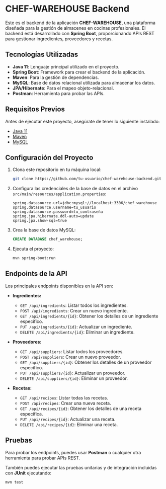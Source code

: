 # CHEF-WAREHOUSE Backend

Este es el backend de la aplicación **CHEF-WAREHOUSE**, una plataforma diseñada para la gestión de almacenes en cocinas profesionales. El backend está desarrollado con **Spring Boot**, proporcionando APIs REST para gestionar ingredientes, proveedores y recetas.

## Tecnologías Utilizadas

- **Java 11**: Lenguaje principal utilizado en el proyecto.
- **Spring Boot**: Framework para crear el backend de la aplicación.
- **Maven**: Para la gestión de dependencias.
- **MySQL**: Base de datos relacional utilizada para almacenar los datos.
- **JPA/Hibernate**: Para el mapeo objeto-relacional.
- **Postman**: Herramienta para probar las APIs.

## Requisitos Previos

Antes de ejecutar este proyecto, asegúrate de tener lo siguiente instalado:

- [Java 11](https://www.oracle.com/java/technologies/javase-jdk11-downloads.html)
- [Maven](https://maven.apache.org/install.html)
- [MySQL](https://dev.mysql.com/downloads/installer/)

## Configuración del Proyecto

1. Clona este repositorio en tu máquina local:

    ```bash
    git clone https://github.com/tu-usuario/chef-warehouse-backend.git
    ```

2. Configura las credenciales de la base de datos en el archivo `src/main/resources/application.properties`:

    ```properties
    spring.datasource.url=jdbc:mysql://localhost:3306/chef_warehouse
    spring.datasource.username=tu_usuario
    spring.datasource.password=tu_contraseña
    spring.jpa.hibernate.ddl-auto=update
    spring.jpa.show-sql=true
    ```

3. Crea la base de datos MySQL:

    ```sql
    CREATE DATABASE chef_warehouse;
    ```

4. Ejecuta el proyecto:

    ```bash
    mvn spring-boot:run
    ```

## Endpoints de la API

Los principales endpoints disponibles en la API son:

- **Ingredientes:**
  - `GET /api/ingredients`: Listar todos los ingredientes.
  - `POST /api/ingredients`: Crear un nuevo ingrediente.
  - `GET /api/ingredients/{id}`: Obtener los detalles de un ingrediente específico.
  - `PUT /api/ingredients/{id}`: Actualizar un ingrediente.
  - `DELETE /api/ingredients/{id}`: Eliminar un ingrediente.

- **Proveedores:**
  - `GET /api/suppliers`: Listar todos los proveedores.
  - `POST /api/suppliers`: Crear un nuevo proveedor.
  - `GET /api/suppliers/{id}`: Obtener los detalles de un proveedor específico.
  - `PUT /api/suppliers/{id}`: Actualizar un proveedor.
  - `DELETE /api/suppliers/{id}`: Eliminar un proveedor.

- **Recetas:**
  - `GET /api/recipes`: Listar todas las recetas.
  - `POST /api/recipes`: Crear una nueva receta.
  - `GET /api/recipes/{id}`: Obtener los detalles de una receta específica.
  - `PUT /api/recipes/{id}`: Actualizar una receta.
  - `DELETE /api/recipes/{id}`: Eliminar una receta.

## Pruebas

Para probar los endpoints, puedes usar **Postman** o cualquier otra herramienta para probar APIs REST. 

También puedes ejecutar las pruebas unitarias y de integración incluidas con **JUnit** ejecutando:

```bash
mvn test

